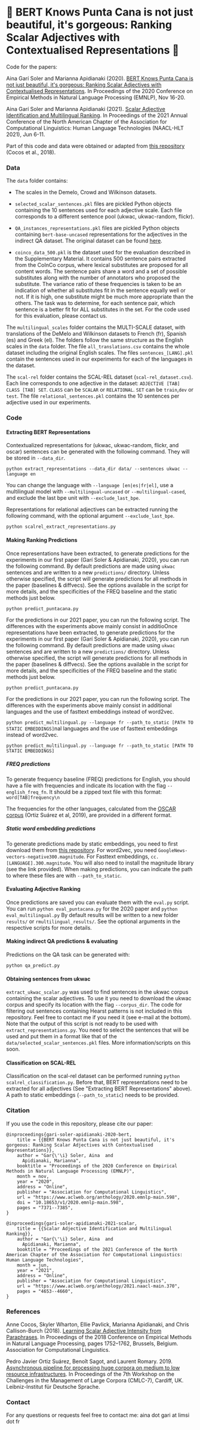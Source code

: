 # 🌴 BERT Knows Punta Cana is not just beautiful, it's gorgeous: Ranking Scalar Adjectives with Contextualised Representations 🌴

Code for the papers:

Aina Garí Soler and Marianna Apidianaki (2020). [BERT Knows Punta Cana is not just beautiful, it's gorgeous: Ranking Scalar Adjectives with Contextualised Representations](https://www.aclweb.org/anthology/2020.emnlp-main.598.pdf). In Proceedings of the 2020 Conference on Empirical Methods in Natural Language Processing (EMNLP), Nov 16-20.

Aina Garí Soler and Marianna Apidianaki (2021). [Scalar Adjective Identification and Multilingual Ranking](https://arxiv.org/abs/2105.01180). In Proceedings of the 2021 Annual Conference of the North American Chapter of the Association for Computational Linguistics: Human Language Technologies (NAACL-HLT 2021), Jun 6-11.


Part of this code and data were obtained or adapted from [this repository](https://github.com/acocos/scalar-adj/) (Cocos et al., 2018).


### Data

The `data` folder contains:

+ The scales in the Demelo, Crowd and Wilkinson datasets.

+ `selected_scalar_sentences.pkl` files are pickled Python objects containing the 10 sentences used for each adjective scale. Each file corresponds to a different sentence pool (ukwac, ukwac-random, flickr).


+ `QA_instances_representations.pkl` files are pickled Python objects containing `bert-base-uncased` representations for the adjectives in the indirect QA dataset. The original dataset can be found [here](https://raw.githubusercontent.com/cgpotts/iqap/master/ACL2010/indirect-answers.combined.imdb-predictions.csv).


+ `coinco_data_500.pkl` is the dataset used for the evaluation described in the Supplementary Material. It contains 500 sentence pairs extracted from the CoInCo corpus, where lexical substitutes are proposed for all content words.
The sentence pairs share a word and a set of possible substitutes along with the number of annotators who proposed the substitute. The variance ratio of these frequencies is taken to be an indication of whether all substitutes fit in the sentence equally well or not. If it is high, one substitute might be much more appropriate than the others. The task was to determine, for each sentence pair, which sentence is a better fit for ALL substitutes in the set.
For the code used for this evaluation, please contact us.

The `multilingual_scales` folder contains the MULTI-SCALE dataset, with translations of the DeMelo and Wilkinson datasets to French (fr), Spanish (es) and Greek (el). The folders follow the same structure as the English scales in the `data` folder. The file `all_translations.csv` contains the whole dataset including the original English scales. The files `sentences_[LANG].pkl` contain the sentences used in our experiments for each of the languages in the dataset.

The `scal-rel` folder contains the SCAL-REL dataset (`scal-rel_dataset.csv`). Each line corresponds to one adjective in the dataset: `ADJECTIVE [TAB] CLASS [TAB] SET`. `CLASS` can be `SCALAR` or `RELATIONAL`. `SET` can be `train`,`dev` or `test`. The file `relational_sentences.pkl` contains the 10 sentences per adjective used in our experiments.



### Code

#### Extracting BERT Representations
Contextualized representations for (ukwac, ukwac-random, flickr, and oscar) sentences can be generated with the following command. They will be stored in `--data_dir`. 

`python extract_representations --data_dir data/ --sentences ukwac --language en`

You can change the language with `--language [en|es|fr|el]`, use a multilingual model with `--multilingual-uncased` or `--multilingual-cased`, and exclude the last bpe unit with `--exclude_last_bpe`.

Representations for relational adjectives can be extracted running the following command, with the optional argument `--exclude_last_bpe`.

`python scalrel_extract_representations.py`

#### Making Ranking Predictions

Once representations have been extracted, to generate predictions for the experiments in our first paper (Garí Soler & Apidianaki, 2020), you can run the following command. By default predictions are made using `ukwac` sentences and are written to a new `predictions/` directory. Unless otherwise specified, the script will generate predictions for all methods in the paper (baselines & diffvecs). See the options available in the script for more details, and the specificities of the FREQ baseline and the static methods just below.

`python predict_puntacana.py`

For the predictions in our 2021 paper, you can run the following script. The differences with the experiments above mainly consist in additioOnce representations have been extracted, to generate predictions for the experiments in our first paper (Garí Soler & Apidianaki, 2020), you can run the following command. By default predictions are made using `ukwac` sentences and are written to a new `predictions/` directory. Unless otherwise specified, the script will generate predictions for all methods in the paper (baselines & diffvecs). See the options available in the script for more details, and the specificities of the FREQ baseline and the static methods just below.

`python predict_puntacana.py`

For the predictions in our 2021 paper, you can run the following script. The differences with the experiments above mainly consist in additional languages and the use of fasttext embeddings instead of word2vec.

`python predict_multilingual.py --language fr --path_to_static [PATH TO STATIC EMBEDDINGS]`nal languages and the use of fasttext embeddings instead of word2vec.

`python predict_multilingual.py --language fr --path_to_static [PATH TO STATIC EMBEDDINGS]`

##### FREQ predictions

To generate frequency baseline (FREQ) predictions for English, you should have a file with frequencies and indicate its location with the flag `--english_freq_fn`. 
It should be a zipped text file with this format:
`word[TAB]frequency\n`

The frequencies for the other languages, calculated from the [OSCAR corpus](https://oscar-corpus.com/) (Ortiz Suárez et al, 2019), are provided in a different format.


##### Static word embedding predictions

To generate predictions made by static embeddings, you need to first download them from [this repository](https://github.com/plasticityai/magnitude). For word2vec, you need `GoogleNews-vectors-negative300.magnitude`. For Fasttext embeddings, `cc.[LANGUAGE].300.magnitude`. You will also need to install the magnitude library (see the link provided). When making predictions, you can indicate the path to where these files are with `--path_to_static`.

#### Evaluating Adjective Ranking

Once predictions are saved you can evaluate them with the `eval.py` script. You can run `python eval_puntacana.py` for the 2020 paper and `python eval_multilingual.py` By default results will be written to a new folder `results/` or `rmultilingual_results/`. See the optional arguments in the respective scripts for more details.


#### Making indirect QA predictions & evaluating

Predictions on the QA task can be generated with:

`python qa_predict.py`


#### Obtaining sentences from ukwac

`extract_ukwac_scalar.py` was used to find sentences in the ukwac corpus containing the scalar adjectives. To use it you need to download the ukwac corpus and specify its location with the flag `--corpus_dir`. The code for filtering out sentences containing Hearst patterns is not included in this repository. Feel free to contact me if you need it (see e-mail at the bottom). Note that the output of this script is not ready to be used with `extract_representations.py`. You need to select the sentences that will be used and put them in a format like that of the `data/selected_scalar_sentences.pkl` files. More information/scripts on this soon.


#### Classification on SCAL-REL

Classification on the scal-rel dataset can be performed running `python scalrel_classification.py`. Before that, BERT representations need to be extracted for all adjectives (See "Extracting BERT Representations" above). A path to static embeddings (`--path_to_static`) needs to be provided.

### Citation

If you use the code in this repository, please cite our paper:
```
@inproceedings{gari-soler-apidianaki-2020-bert,
    title = {{BERT Knows Punta Cana is not just beautiful, it's gorgeous: Ranking Scalar Adjectives with Contextualised Representations}},
    author = "Gar{\'\i} Soler, Aina  and
      Apidianaki, Marianna",
    booktitle = "Proceedings of the 2020 Conference on Empirical Methods in Natural Language Processing (EMNLP)",
    month = nov,
    year = "2020",
    address = "Online",
    publisher = "Association for Computational Linguistics",
    url = "https://www.aclweb.org/anthology/2020.emnlp-main.598",
    doi = "10.18653/v1/2020.emnlp-main.598",
    pages = "7371--7385",  
}

@inproceedings{gari-soler-apidianaki-2021-scalar,
    title = {{Scalar Adjective Identification and Multilingual Ranking}},
    author = "Gar{\'\i} Soler, Aina  and
      Apidianaki, Marianna",
    booktitle = "Proceedings of the 2021 Conference of the North American Chapter of the Association for Computational Linguistics: Human Language Technologies",
    month = jun,
    year = "2021",
    address = "Online",
    publisher = "Association for Computational Linguistics",
    url = "https://www.aclweb.org/anthology/2021.naacl-main.370",
    pages = "4653--4660",   
}
```


### References

Anne Cocos, Skyler Wharton, Ellie Pavlick, Marianna Apidianaki, and Chris Callison-Burch (2018). [Learning Scalar Adjective Intensity from Paraphrases](https://www.aclweb.org/anthology/D18-1202/). In Proceedings  of the 2018 Conference on Empirical Methods in Natural Language Processing, pages 1752–1762, Brussels, Belgium. Association for Computational Linguistics.

Pedro Javier Ortiz Suárez, Benoît Sagot, and Laurent Romary. 2019. [Asynchronous pipeline for processing huge corpora on medium to low resource infrastructures](https://hal.inria.fr/hal-02148693). In Proceedings of the 7th Workshop on the Challenges in the Management of Large Corpora (CMLC-7), Cardiff, UK. Leibniz-Institut für Deutsche Sprache.



### Contact

For any questions or requests feel free to contact me: aina dot gari at limsi dot fr
